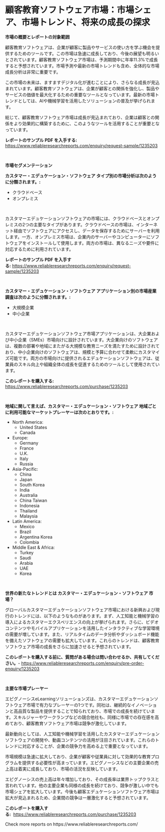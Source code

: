 <p><h1>顧客教育ソフトウェア市場：市場シェア、市場トレンド、将来の成長の探求</h1></p><p><strong>市場の概要とレポートの対象範囲</strong></p>
<p><p>顧客教育ソフトウェアは、企業が顧客に製品やサービスの使い方を学ぶ機会を提供するためのツールです。この市場は急速に成長しており、今後の展望も明るいとされています。顧客教育ソフトウェア市場は、予測期間中に年率11.3%で成長すると予想されています。市場予測や最新の市場トレンドも含め、全体的な市場成長分析は非常に重要です。</p><p>この市場の未来は、ますますデジタル化が進むことにより、さらなる成長が見込まれています。顧客教育ソフトウェアは、企業が顧客との関係を強化し、製品やサービスの価値を最大化するための重要なツールとなっています。最新の市場トレンドとしては、AIや機械学習を活用したソリューションの普及が挙げられます。</p><p>総じて、顧客教育ソフトウェア市場は成長が見込まれており、企業は顧客との関係をより効果的に構築するために、このようなツールを活用することが重要となっています。</p></p>
<p><strong>レポートのサンプル PDF を入手する:</strong> <a href="https://www.reliableresearchreports.com/enquiry/request-sample/1235203">https://www.reliableresearchreports.com/enquiry/request-sample/1235203</a></p>
<p>&nbsp;</p>
<p><strong>市場セグメンテーション</strong></p>
<p><strong>カスタマー・エデュケーション・ソフトウェア タイプ別の市場分析は次のように分類されます。:</strong></p>
<p><ul><li>クラウドベース</li><li>オンプレミス</li></ul></p>
<p>&nbsp;</p>
<p><p>カスタマーエデュケーションソフトウェアの市場には、クラウドベースとオンプレミスの2つの主要なタイプがあります。クラウドベースの市場は、インターネット経由でソフトウェアにアクセスし、データを保存するためにサーバーを利用します。一方、オンプレミス市場は、企業内のサーバーやコンピューターにソフトウェアをインストールして使用します。両方の市場は、異なるニーズや要件に対応するために利用されています。</p></p>
<p><strong>レポートのサンプル PDF を入手する:</strong>&nbsp;<a href="https://www.reliableresearchreports.com/enquiry/request-sample/1235203">https://www.reliableresearchreports.com/enquiry/request-sample/1235203</a></p>
<p>&nbsp;</p>
<p><strong> カスタマー・エデュケーション・ソフトウェア アプリケーション別の市場産業調査は次のように分類されます。:</strong></p>
<p><ul><li>大規模企業</li><li>中小企業</li></ul></p>
<p>&nbsp;</p>
<p><p>カスタマーエデュケーションソフトウェア市場アプリケーションは、大企業および中小企業（SMEs）市場向けに設計されています。大企業向けのソフトウェアは、複数の部署や地域にまたがる大規模な教育ニーズを満たすために設計されており、中小企業向けのソフトウェアは、規模と予算に合わせて柔軟にカスタマイズ可能です。両方の市場向けに提供されるエデュケーションソフトウェアは、従業員のスキル向上や組織全体の成長を促進するためのツールとして使用されています。</p></p>
<p><strong>このレポートを購入する:</strong>&nbsp; <a href="https://www.reliableresearchreports.com/purchase/1235203">https://www.reliableresearchreports.com/purchase/1235203</a></p>
<p>&nbsp;</p>
<p><strong>地域に関して言えば、カスタマー・エデュケーション・ソフトウェア 地域ごとに利用可能なマーケットプレーヤーは次のとおりです。:</strong></p>
<p><ul>
    <li>
        North America:
        <ul>
            <li>United States</li>
            <li>Canada</li>
        </ul>
    </li>
    <li>
        Europe:
        <ul>
            <li>Germany</li>
            <li>France</li>
            <li>U.K.</li>
            <li>Italy</li>
            <li>Russia</li>
        </ul>
    </li>
    <li>
        Asia-Pacific:
        <ul>
            <li>China</li>
            <li>Japan</li>
            <li>South Korea</li>
            <li>India</li>
            <li>Australia</li>
            <li>China Taiwan</li>
            <li>Indonesia</li>
            <li>Thailand</li>
            <li>Malaysia</li>
        </ul>
    </li>
    <li>
        Latin America:
        <ul>
            <li>Mexico</li>
            <li>Brazil</li>
            <li>Argentina Korea</li>
            <li>Colombia</li>
        </ul>
    </li>
    <li>
        Middle East & Africa:
        <ul>
            <li>Turkey</li>
            <li>Saudi</li>
            <li>Arabia</li>
            <li>UAE</li>
            <li>Korea</li>
        </ul>
    </li>
    </ul></p>
<p>&nbsp;</p>
<p><strong>世界の新たなトレンドとは カスタマー・エデュケーション・ソフトウェア 市場？</strong></p>
<p><p>グローバルカスタマーエデュケーションソフトウェア市場における新興および現行のトレンドには、以下のようなものがあります。まず、人工知能と機械学習の導入によるカスタマーエクスペリエンスの向上が挙げられます。さらに、ビデオコンテンツやモバイルアプリケーションを活用したインタラクティブな学習環境の需要が増しています。また、リアルタイムのデータ分析やダッシュボード機能を備えたソフトウェアの需要も拡大しています。これらのトレンドは、顧客教育ソフトウェア市場の成長をさらに加速させると予想されています。</p></p>
<p><strong>このレポートを購入する前に、質問がある場合は問い合わせるか、共有してください。</strong>- <a href="https://www.reliableresearchreports.com/enquiry/pre-order-enquiry/1235203">https://www.reliableresearchreports.com/enquiry/pre-order-enquiry/1235203</a></p>
<p>&nbsp;</p>
<p><strong>主要な市場プレーヤー</strong></p>
<p><p>エピグノーシスeLearningソリューションズは、カスタマーエデュケーションソフトウェア市場で有力なプレーヤーの1つです。同社は、継続的なイノベーションと高品質な製品を提供することで知られており、市場での成長を続けています。スキルジャーやワークランプなどの競合他社も、同様に市場での存在感を高めており、顧客教育ソフトウェア市場は競争が激化しています。</p><p>最新動向としては、人工知能や機械学習を活用したカスタマーエデュケーションソフトウェアの開発や、動画コンテンツの活用が注目されています。これらのトレンドに対応することが、企業の競争力を高める上で重要となっています。</p><p>市場規模は急速に拡大しており、企業が顧客や従業員に対して効果的な教育プログラムを提供する必要性が高まっています。エピグノーシスなどの主要企業の売上高は着実に成長しており、市場の活況を反映しています。</p><p>エピグノーシスの売上高は年々増加しており、その成長率は業界トップクラスと言われています。他の主要企業も同様の成長を続けており、競争が激しい中でも市場シェアを拡大しています。今後も顧客エデュケーションソフトウェア市場は拡大が見込まれるため、企業間の競争は一層激化すると予想されています。</p></p>
<p><strong>このレポートを購入する:</strong>&nbsp;&nbsp;<a href="https://www.reliableresearchreports.com/purchase/1235203">https://www.reliableresearchreports.com/purchase/1235203</a></p>
<p>Check more reports on https://www.reliableresearchreports.com/</p>